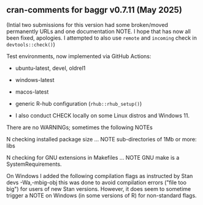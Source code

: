 ## cran-comments for baggr v0.7.11 (May 2025)

(Intial two submissions for this version had some broken/moved permanently 
URLs and one documentation NOTE. I hope that has now all been fixed, apologies.
I attempted to also use `remote` and `incoming` check in `devtools::check()`)

Test environments, now implemented via GitHub Actions:

* ubuntu-latest, devel, oldrel1
* windows-latest
* macos-latest
* generic R-hub configuration (`rhub::rhub_setup()`)

* I also conduct CHECK locally on some Linux distros and Windows 11.

There are no WARNINGs; sometimes the following NOTEs

N checking installed package size ... NOTE
  sub-directories of 1Mb or more: libs
  
N checking for GNU extensions in Makefiles ... NOTE
  GNU make is a SystemRequirements.

On Windows I added the following compilation flags as instructed by Stan devs
-Wa,-mbig-obj
this was done to avoid compilation errors ("file too big") for users of new 
Stan versions. However, it does seem to sometime trigger a NOTE on Windows (in some 
versions of R) for non-standard flags.
